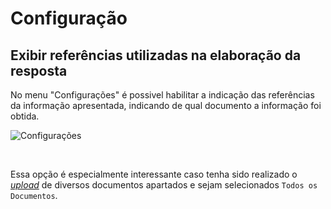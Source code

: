# Configuração

## Exibir referências utilizadas na elaboração da resposta

No menu "Configurações" é possivel habilitar a indicação das referências da informação apresentada, indicando de qual documento a informação foi obtida.

![Configurações](./../assets/images/configurações.gif)

<br>

Essa opção é especialmente interessante caso tenha sido realizado o [_upload_](upload.md) de diversos documentos apartados e sejam selecionados `Todos os Documentos`.
